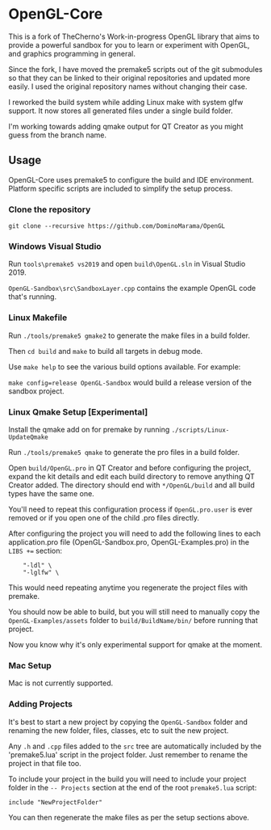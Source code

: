 # OpenGL-Core
This is a fork of TheCherno's Work-in-progress OpenGL library that aims to provide a powerful sandbox for you to learn or experiment with OpenGL, and graphics programming in general.

Since the fork, I have moved the premake5 scripts out of the git submodules so that they can be linked to their original repositories and updated more easily. I used the original repository names without changing their case.

I reworked the build system while adding Linux make with system glfw support. It now stores all generated files under a single build folder.

I'm working towards adding qmake output for QT Creator as you might guess from the branch name.

## Usage

OpenGL-Core uses premake5 to configure the build and IDE environment. Platform specific scripts are included to simplify the setup process.
### Clone the repository
```
git clone --recursive https://github.com/DominoMarama/OpenGL
```

### Windows Visual Studio

Run `tools\premake5 vs2019` and open `build\OpenGL.sln` in Visual Studio 2019.

`OpenGL-Sandbox\src\SandboxLayer.cpp` contains the example OpenGL code that's running.

### Linux Makefile

Run `./tools/premake5 gmake2` to generate the make files in a build folder.

Then `cd build` and `make` to build all targets in debug mode.

Use `make help` to see the various build options available. For example:

`make config=release OpenGL-Sandbox` would build a release version of the sandbox project.

### Linux Qmake Setup [Experimental]

Install the qmake add on for premake by running `./scripts/Linux-UpdateQmake`

Run `./tools/premake5 qmake` to generate the pro files in a build folder.

Open `build/OpenGL.pro` in QT Creator and before configuring the project, expand the kit details and edit each build directory to remove anything QT Creator added. The directory should end with `*/OpenGL/build` and all build types have the same one.

You'll need to repeat this configuration process if `OpenGL.pro.user` is ever removed or if you open one of the child .pro files directly.

After configuring the project you will need to add the following lines to each application.pro file (OpenGL-Sandbox.pro, OpenGL-Examples.pro) in the `LIBS +=` section:

		"-ldl" \
		"-lglfw" \

This would need repeating anytime you regenerate the project files with premake.

You should now be able to build, but you will still need to manually copy the `OpenGL-Examples/assets` folder to `build/BuildName/bin/` before running that project.

Now you know why it's only experimental support for qmake at the moment.
### Mac Setup

Mac is not currently supported.

### Adding Projects

It's best to start a new project by copying the `OpenGL-Sandbox` folder and renaming the new folder, files, classes, etc to suit the new project.

Any `.h` and `.cpp` files added to the `src` tree are automatically included by the 'premake5.lua' script in the project folder. Just remember to rename the project in that file too.

To include your project in the build you will need to include your project folder in the `-- Projects` section at the end of the root `premake5.lua` script:

`include "NewProjectFolder"`  

You can then regenerate the make files as per the setup sections above.